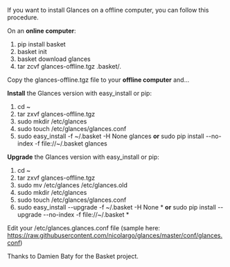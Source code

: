 If you want to install Glances on a offline computer, you can follow this procedure.

On an **online computer**:

1. pip install basket
2. basket init
3. basket download glances
4. tar zcvf glances-offline.tgz .basket/*.*

Copy the glances-offline.tgz file to your **offline computer** and...

**Install** the Glances version with easy_install or pip:

1. cd ~
2. tar zxvf glances-offline.tgz
3. sudo mkdir /etc/glances
4. sudo touch /etc/glances/glances.conf
5. sudo easy_install -f ~/.basket -H None glances
**or** sudo pip install --no-index -f file://~/.basket glances

**Upgrade** the Glances version with easy_install or pip:

1. cd ~
2. tar zxvf glances-offline.tgz
3. sudo mv /etc/glances /etc/glances.old
4. sudo mkdir /etc/glances
5. sudo touch /etc/glances/glances.conf
6. sudo easy_install --upgrade -f ~/.basket -H None *
**or** sudo pip install --upgrade --no-index -f file://~/.basket *

Edit your /etc/glances.glances.conf file (sample here: https://raw.githubusercontent.com/nicolargo/glances/master/conf/glances.conf)

Thanks to Damien Baty for the Basket project.